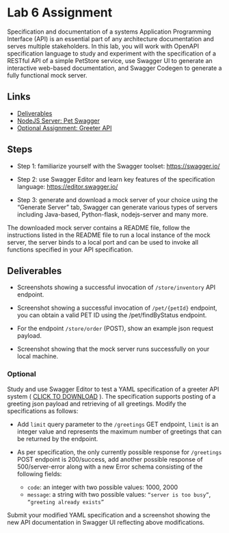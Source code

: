 # Lab 6 Assignment
Specification and documentation of a systems Application Programming Interface (API) is an essential part of any architecture documentation and serves multiple stakeholders. In this lab, you will work with OpenAPI specification language to study and experiment with the specification of a RESTful API of a simple PetStore service, use Swagger UI to generate an interactive web-based documentation, and Swagger Codegen to generate a fully functional mock server.

## Links

- [Deliverables](./DELIVERABLES.md)
- [NodeJS Server: Pet Swagger](./nodejs-server)
- [Optional Assignment: Greeter API](./greeter-api)

## Steps

  - Step 1: familiarize yourself with the Swagger toolset: https://swagger.io/

  - Step 2: use Swagger Editor and learn key features of the specification language: https://editor.swagger.io/

  - Step 3: generate and download a mock server of your choice using the “Generate Server” tab, Swagger can generate various types of servers including Java-based, Python-flask, nodejs-server and many more.

The downloaded mock server contains a README file, follow the instructions listed in the README file to run a local instance of the mock server, the server binds to a local port and can be used to invoke all functions specified in your API specification.

## Deliverables

  - Screenshots showing a successful invocation of `/store/inventory` API endpoint.

  - Screenshot showing a successful invocation of `/pet/{petId}` endpoint, you can obtain a valid PET ID using the /pet/findByStatus endpoint.

  - For the endpoint `/store/order` (POST), show an example json request payload.

  - Screenshot showing that the mock server runs successfully on your local machine.

### Optional

Study and use Swagger Editor to test a YAML specification of a greeter API system ( [CLICK TO DOWNLOAD](./greeter-api/greeter-api-specs.yaml) ). The specification supports posting of a greeting json payload and retrieving of all greetings. Modify the specifications as follows:

  - Add `limit` query parameter to the `/greetings` GET endpoint, `limit` is an integer value and represents the maximum number of greetings that can be returned by the endpoint.

  - As per specification, the only currently possible response for `/greetings` POST endpoint is 200/success, add another possible response of 500/server-error along with a new Error schema consisting of the following fields:

    - `code`: an integer with two possible values: 1000, 2000
    - `message`: a string with two possible values: `“server is too busy”`, `“greeting already exists”`
 
Submit your modified YAML specification and a screenshot showing the new API documentation in Swagger UI reflecting above modifications.
